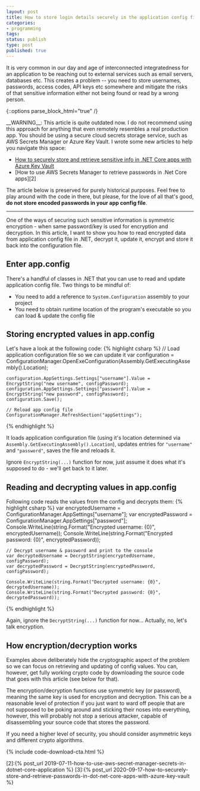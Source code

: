 ```yaml
---
layout: post
title: How to store login details securely in the application config file
categories:
- programming
tags:
status: publish
type: post
published: true
---
```

It is very common in our day and age of interconnected integratedness for an application to be
reaching out to external services such as email servers, databases etc. This creates a problem
-- you need to store usernames, passwords, access codes, API keys etc somewhere and mitigate the
 risks of that sensitive information either not being found or read by a wrong person.

{::options parse_block_html="true" /}
<div class="alert alert-danger" role="alert">
__WARNING__:
This article is quite outdated now. I do not recommend using this approach for anything that even
remotely resembles a real production app. You should be using a secure cloud secrets storage
service, such as AWS Secrets Manager or Azure Key Vault. I wrote some new articles to help you
navigate this space:
</div>

- [How to securely store and retrieve sensitive info in .NET Core apps with Azure Key Vault][1]
- [How to use AWS Secrets Manager to retrieve passwords in .Net Core apps][2]

The article below is preserved for purely historical purposes. Feel free to play around with the
code in there, but please, for the love of all that's good, __do not store encoded passwords in your
app config file__.

---

One of the ways of securing such sensitive information is symmetric encryption - when same
password/key is used for encryption and decryption. In this article, I want to show you how to read 
encrypted data from application config file in .NET, decrypt it, update it, encrypt and store it
back into the configuration file.

## Enter app.config
There's a handful of classes in .NET that you can use to read and update application config file.
Two things to be mindful of:

- You need to add a reference to `System.Configuration` assembly to your project
- You need to obtain runtime location of the program's executable so you can load & update the
  config file

## Storing encrypted values in app.config
Let's have a look at the following code:
{% highlight csharp %}
    // Load application configuration file so we can update it
    var configuration = ConfigurationManager.OpenExeConfiguration(Assembly.GetExecutingAssembly().Location);

    configuration.AppSettings.Settings["username"].Value = EncryptString("new username", configPassword);
    configuration.AppSettings.Settings["password"].Value = EncryptString("new password", configPassword);
    configuration.Save();

    // Reload app config file
    ConfigurationManager.RefreshSection("appSettings");
{% endhighlight %}

It loads application configuration file (using it's location determined via
`Assembly.GetExecutingAssembly().Location`), updates entries for `"username"` and `"password"`,
saves the file and reloads it.

Ignore `EncryptString(...)` function for now, just assume it does what it's supposed to do - we'll
get back to it later.

## Reading and decrypting values in app.config
Following code reads the values from the config and decrypts them:
{% highlight csharp %}
    var encryptedUsername = ConfigurationManager.AppSettings["username"];
    var encryptedPassword = ConfigurationManager.AppSettings["password"];
    Console.WriteLine(string.Format("Encrypted username: {0}", encryptedUsername));
    Console.WriteLine(string.Format("Encrypted password: {0}", encryptedPassword));
    
    // Decrypt username & password and print to the console
    var decryptedUsername = DecryptString(encryptedUsername, configPassword);
    var decryptedPassword = DecryptString(encryptedPassword, configPassword);

    Console.WriteLine(string.Format("Decrypted username: {0}", decryptedUsername));
    Console.WriteLine(string.Format("Decrypted password: {0}", decryptedPassword));
{% endhighlight %}

Again, ignore the `DecryptString(...)` function for now... Actually, no, let's talk encryption.

## How encryption/decryption works
Examples above deliberately hide the cryptographic aspect of the problem so we can focus on
retrieving and updating of config values. You can, however, get fully working crypto code by
downloading the source code that goes with this article (see below for that).

The encryption/decryption functions use symmetric key (or password), meaning the same key is used
for encryption and decryption. This can be a reasonable level of protection if you just want to
ward off people that are not supposed to be poking around and sticking their noses into everything,
however, this will probably not stop a serious attacker, capable of disassembling your source code
that stores the password.

If you need a higher level of security, you should consider asymmetric keys and different crypto
algorithms.

{% include code-download-cta.html %}

[1]:https://github.com/ArtS/secure-local-config
[2]:{% post_url 2019-07-11-how-to-use-aws-secret-manager-secrets-in-dotnet-core-application %}
[3]:{% post_url 2020-09-17-how-to-securely-store-and-retrieve-passwords-in-dot-net-core-apps-with-azure-key-vault %}
